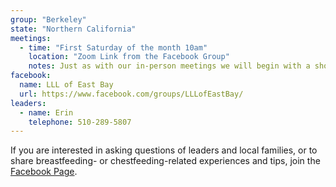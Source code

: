 ```yaml
---
group: "Berkeley"
state: "Northern California"
meetings:
  - time: "First Saturday of the month 10am"
    location: "Zoom Link from the Facebook Group"
    notes: Just as with our in-person meetings we will begin with a short introduction from our leaders and then go round robin discussing nursing questions, issues, triumphs, and more! We welcome nursing parents, partners, babies, etc. and anyone who wishes to support nursing.
facebook:
  name: LLL of East Bay
  url: https://www.facebook.com/groups/LLLofEastBay/
leaders:
  - name: Erin
    telephone: 510-289-5807
---
```

If you are interested in asking questions of leaders and local families, or to share breastfeeding- or chestfeeding-related experiences and tips, join the [Facebook Page](https://www.facebook.com/groups/LLLofEastBay/).